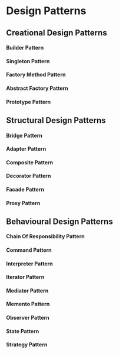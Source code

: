 # Design Patterns

## Creational Design Patterns
#### Builder Pattern
#### Singleton Pattern
#### Factory Method Pattern
#### Abstract Factory Pattern
#### Prototype Pattern

## Structural Design Patterns
#### Bridge Pattern
#### Adapter Pattern
#### Composite Pattern
#### Decorator Pattern
#### Facade Pattern
#### Proxy Pattern

## Behavioural Design Patterns
#### Chain Of Responsibility Pattern
#### Command Pattern
#### Interpreter Pattern
#### Iterator Pattern
#### Mediator Pattern
#### Memento Pattern
#### Observer Pattern
#### State Pattern
#### Strategy Pattern
